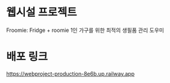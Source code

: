 # 웹시설 프로젝트
Froomie: Fridge + roomie
1인 가구를 위한 최적의 생필품 관리 도우미

# 배포 링크
https://webproject-production-8e6b.up.railway.app

